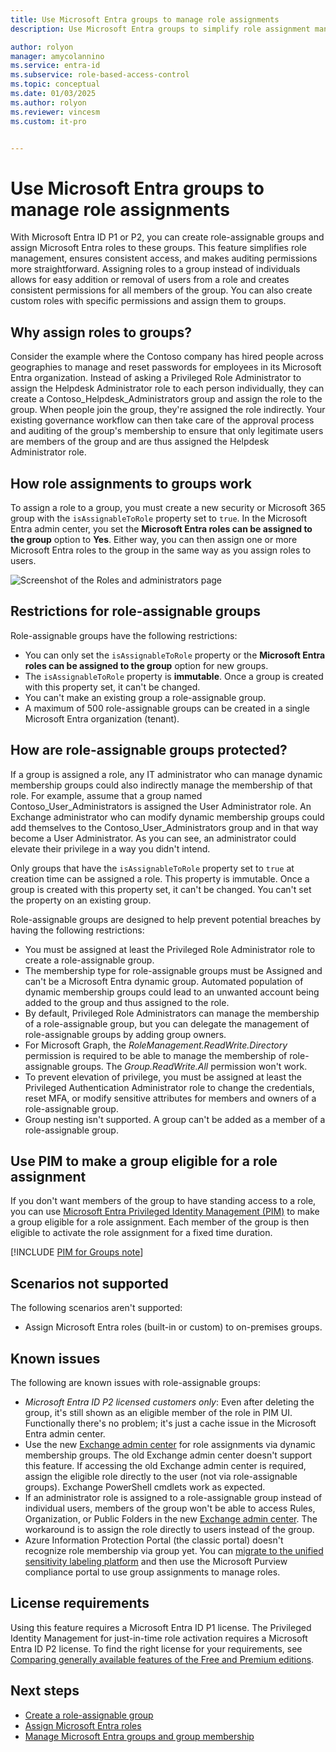```yaml
---
title: Use Microsoft Entra groups to manage role assignments
description: Use Microsoft Entra groups to simplify role assignment management in Microsoft Entra ID.

author: rolyon
manager: amycolannino
ms.service: entra-id
ms.subservice: role-based-access-control
ms.topic: conceptual
ms.date: 01/03/2025
ms.author: rolyon
ms.reviewer: vincesm
ms.custom: it-pro


---
```


# Use Microsoft Entra groups to manage role assignments

With Microsoft Entra ID P1 or P2, you can create role-assignable groups and assign Microsoft Entra roles to these groups. This feature simplifies role management, ensures consistent access, and makes auditing permissions more straightforward. Assigning roles to a group instead of individuals allows for easy addition or removal of users from a role and creates consistent permissions for all members of the group. You can also create custom roles with specific permissions and assign them to groups.

## Why assign roles to groups?

Consider the example where the Contoso company has hired people across geographies to manage and reset passwords for employees in its Microsoft Entra organization. Instead of asking a Privileged Role Administrator to assign the Helpdesk Administrator role to each person individually, they can create a Contoso_Helpdesk_Administrators group and assign the role to the group. When people join the group, they're assigned the role indirectly. Your existing governance workflow can then take care of the approval process and auditing of the group's membership to ensure that only legitimate users are members of the group and are thus assigned the Helpdesk Administrator role.

## How role assignments to groups work

To assign a role to a group, you must create a new security or Microsoft 365 group with the `isAssignableToRole` property set to `true`. In the Microsoft Entra admin center, you set the **Microsoft Entra roles can be assigned to the group** option to **Yes**. Either way, you can then assign one or more Microsoft Entra roles to the group in the same way as you assign roles to users.

![Screenshot of the Roles and administrators page](./media/groups-concept/role-assignable-group.png)

## Restrictions for role-assignable groups

Role-assignable groups have the following restrictions:

- You can only set the `isAssignableToRole` property or the **Microsoft Entra roles can be assigned to the group** option for new groups.
- The `isAssignableToRole` property is **immutable**. Once a group is created with this property set, it can't be changed.
- You can't make an existing group a role-assignable group.
- A maximum of 500 role-assignable groups can be created in a single Microsoft Entra organization (tenant).

## How are role-assignable groups protected?

If a group is assigned a role, any IT administrator who can manage dynamic membership groups could also indirectly manage the membership of that role. For example, assume that a group named Contoso_User_Administrators is assigned the User Administrator role. An Exchange administrator who can modify dynamic membership groups could add themselves to the Contoso_User_Administrators group and in that way become a User Administrator. As you can see, an administrator could elevate their privilege in a way you didn't intend.

Only groups that have the `isAssignableToRole` property set to `true` at creation time can be assigned a role. This property is immutable. Once a group is created with this property set, it can't be changed. You can't set the property on an existing group.

Role-assignable groups are designed to help prevent potential breaches by having the following restrictions:

- You must be assigned at least the Privileged Role Administrator role to create a role-assignable group.
- The membership type for role-assignable groups must be Assigned and can't be a Microsoft Entra dynamic group. Automated population of dynamic membership groups could lead to an unwanted account being added to the group and thus assigned to the role.
- By default, Privileged Role Administrators can manage the membership of a role-assignable group, but you can delegate the management of role-assignable groups by adding group owners.
- For Microsoft Graph, the *RoleManagement.ReadWrite.Directory* permission is required to be able to manage the membership of role-assignable groups. The *Group.ReadWrite.All* permission won't work.
- To prevent elevation of privilege, you must be assigned at least the Privileged Authentication Administrator role to change the credentials, reset MFA, or modify sensitive attributes for members and owners of a role-assignable group.
- Group nesting isn't supported. A group can't be added as a member of a role-assignable group.

## Use PIM to make a group eligible for a role assignment

If you don't want members of the group to have standing access to a role, you can use [Microsoft Entra Privileged Identity Management (PIM)](~/id-governance/privileged-identity-management/pim-configure.md) to make a group eligible for a role assignment. Each member of the group is then eligible to activate the role assignment for a fixed time duration.

[!INCLUDE [PIM for Groups note](~/includes/pim-for-groups-include.md)]

## Scenarios not supported

The following scenarios aren't supported:  

- Assign Microsoft Entra roles (built-in or custom) to on-premises groups.

## Known issues

The following are known issues with role-assignable groups:

- *Microsoft Entra ID P2 licensed customers only*: Even after deleting the group, it's still shown as an eligible member of the role in PIM UI. Functionally there's no problem; it's just a cache issue in the Microsoft Entra admin center.  
- Use the new [Exchange admin center](/exchange/exchange-admin-center) for role assignments via dynamic membership groups. The old Exchange admin center doesn't support this feature. If accessing the old Exchange admin center is required, assign the eligible role directly to the user (not via role-assignable groups). Exchange PowerShell cmdlets work as expected.
- If an administrator role is assigned to a role-assignable group instead of individual users, members of the group won't be able to access Rules, Organization, or Public Folders in the new [Exchange admin center](/exchange/exchange-admin-center). The workaround is to assign the role directly to users instead of the group.
- Azure Information Protection Portal (the classic portal) doesn't recognize role membership via group yet. You can [migrate to the unified sensitivity labeling platform](/azure/information-protection/configure-policy-migrate-labels) and then use the Microsoft Purview compliance portal to use group assignments to manage roles.

## License requirements

Using this feature requires a Microsoft Entra ID P1 license. The Privileged Identity Management for just-in-time role activation requires a Microsoft Entra ID P2 license. To find the right license for your requirements, see [Comparing generally available features of the Free and Premium editions](https://www.microsoft.com/security/business/identity-access-management/azure-ad-pricing).

## Next steps

- [Create a role-assignable group](groups-create-eligible.md)
- [Assign Microsoft Entra roles](manage-roles-portal.md)
- [Manage Microsoft Entra groups and group membership](../../fundamentals/how-to-manage-groups.yml)
